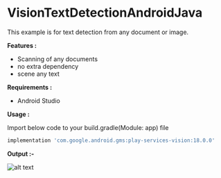 # VisionTextDetectionAndroidJava
This example is for text detection from any document or image.

<b>Features : </b>

- Scanning of any documents
- no extra dependency
- scene any text

<b>Requirements : </b>
- Android Studio

<b>Usage :</b>

Import below code to your build.gradle(Module: app) file
```gradle
implementation 'com.google.android.gms:play-services-vision:18.0.0'
```
    

<b>Output :-</b>


![alt text](https://github.com/1986webdeveloper/VisionTextDetectionAndroidJava/blob/master/textDetectAndroid.gif)
